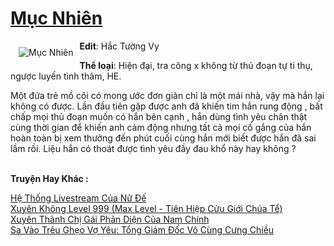 <a href="https://utruyen.com/muc-nhien/6121/" title="Mục Nhiên"><h1>Mục Nhiên</h1></a><div style="display:table"><img align="right" style="float: left; padding: 10px;" src="https://utruyen.com/images/story/200x260/muc-nhien.jpg" alt="Mục Nhiên"><b>Edit</b>: Hắc Tường Vy<p></p><b>Thể loại</b>: Hiện đại, tra công x không từ thủ đoạn tự ti thụ, ngược luyến tình thâm, HE.<p></p><p></p>Một đứa trẻ mồ côi có mong ước đơn giản chỉ là một mái nhà, vậy mà hắn lại không có được. Lần đầu tiên gặp được anh đã khiến tim hắn rung động , bất chấp mọi thủ đoạn muốn có hắn bên cạnh , hắn dùng tình yêu chân thật cùng thời gian để khiến anh cảm động nhưng tất cả mọi cố gắng của hắn hoàn toàn bị xem thưởng đến phút cuối cùng hắn mới biết được hắn đã sai lầm rồi. Liệu hắn có thoát được tình yêu đầy đau khổ này hay không ?</div><p><br><b>Truyện Hay Khác :</b></p><a href="https://utruyen.com/he-thong-livestream-cua-nu-de/16902/" alt="Hệ Thống Livestream Của Nữ Đế">Hệ Thống Livestream Của Nữ Đế</a><br/><a href="https://truyenngontinhay.wordpress.com/2019/10/03/xuyen-khong-level-999-max-level-tien-hie%cc%a3p-cu%cc%89u-gioi-chua-te%cc%89/" alt="Xuyên Không Level 999 (Max Level - Tiên Hiệp Cửu Giới Chúa Tể)">Xuyên Không Level 999 (Max Level - Tiên Hiệp Cửu Giới Chúa Tể)</a><br/><a href="https://github.com/quanluxury/ngontinhhot/tree/master/truyenhay/19134/" alt="Xuyên Thành Chị Gái Phản Diện Của Nam Chính">Xuyên Thành Chị Gái Phản Diện Của Nam Chính</a><br/><a href="https://github.com/quanluxury/truyenhot/tree/master/truyenhay/11742/" alt="Sa Vào Trêu Ghẹo Vợ Yêu: Tổng Giám Đốc Vô Cùng Cưng Chiều">Sa Vào Trêu Ghẹo Vợ Yêu: Tổng Giám Đốc Vô Cùng Cưng Chiều</a><br/>
